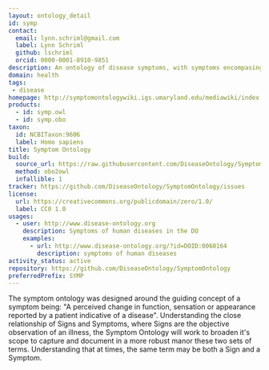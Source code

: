 ```yaml
---
layout: ontology_detail
id: symp
contact:
  email: lynn.schriml@gmail.com
  label: Lynn Schriml
  github: lschriml
  orcid: 0000-0001-8910-9851
description: An ontology of disease symptoms, with symptoms encompasing perceived changes in function, sensations or appearance reported by a patient indicative of a disease.
domain: health
tags:
 - disease
homepage: http://symptomontologywiki.igs.umaryland.edu/mediawiki/index.php/Main_Page
products:
  - id: symp.owl
  - id: symp.obo
taxon:
  id: NCBITaxon:9606
  label: Homo sapiens
title: Symptom Ontology
build:
  source_url: https://raw.githubusercontent.com/DiseaseOntology/SymptomOntology/master/symp.obo
  method: obo2owl
  infallible: 1
tracker: https://github.com/DiseaseOntology/SymptomOntology/issues
license:
  url: https://creativecommons.org/publicdomain/zero/1.0/
  label: CC0 1.0
usages:
  - user: http://www.disease-ontology.org
    description: Symptoms of human diseases in the DO
    examples:
      - url: http://www.disease-ontology.org/?id=DOID:0060164
        description: symptoms of human diseases
activity_status: active
repository: https://github.com/DiseaseOntology/SymptomOntology
preferredPrefix: SYMP
---
```


The symptom ontology was designed around the guiding concept of a symptom being: "A perceived change in function, sensation or appearance reported by a patient indicative of a disease". Understanding the close relationship of Signs and Symptoms, where Signs are the objective observation of an illness, the Symptom Ontology will work to broaden it's scope to capture and document in a more robust manor these two sets of terms. Understanding that at times, the same term may be both a Sign and a Symptom.
